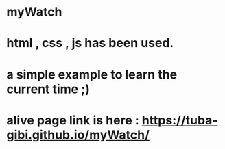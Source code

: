 # myWatch
# html , css , js has been used.
# a simple example to learn the current time ;)
# alive page link is here : https://tuba-gibi.github.io/myWatch/
